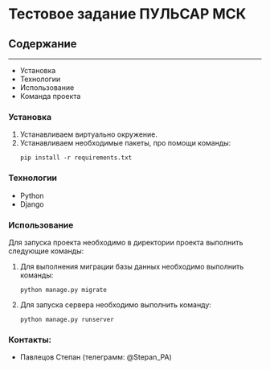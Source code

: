 # Тестовое задание ПУЛЬСАР МСК


## Содержание
<hr>

* Установка
* Технологии
* Использование
* Команда проекта


### Установка
1) Устанавливаем виртуально окружение.
2) Устанавливаем необходимые пакеты, про помощи команды: 
   ```
   pip install -r requirements.txt
   ```

### Технологии

   * Python
   * Django

### Использование
Для запуска проекта необходимо в директории проекта выполнить следующие команды:
1) Для выполнения миграции базы данных необходимо выполнить команды:
   ```
   python manage.py migrate
   ```

2) Для запуска сервера необходимо выполнить команду:
   ```
   python manage.py runserver
   ```

### Контакты:
* Павлецов Степан (телеграмм: @Stepan_PA)
